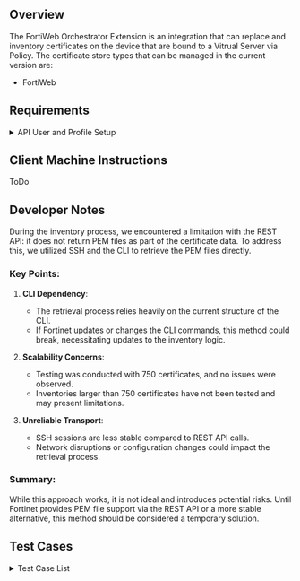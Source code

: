 ## Overview

The FortiWeb Orchestrator Extension is an integration that can replace and inventory certificates on the device that are bound to a Vitrual Server via Policy.  The certificate store types that can be managed in the current version are: 

* FortiWeb

## Requirements

<details>
<summary>API User and Profile Setup</summary>

This document outlines the security configuration for the FortiWeb API integration with the Keyfactor Orchestrator. The API profile, `ApiProfile`, has been configured to grant minimal access while ensuring the orchestrator has the necessary permissions to perform its functions.

### API Profile: `ApiProfile`

The `ApiProfile` is configured with the following permissions:

#### Access Control Permissions
The table below specifies the permissions granted to the API profile for each area of the FortiWeb system:

| **Access Control**                     | **Permissions**  |
|----------------------------------------|------------------|
| Maintenance                            | None             |
| System Configuration                   | Read-Write       |
| Network Configuration                  | None             |
| Log & Report                           | None             |
| Auth Users                             | None             |
| Server Policy Configuration            | Read-Write       |
| Web Protection Configuration           | None             |
| Machine Learning Configuration         | None             |
| Web Anti-Defacement Management         | None             |
| Web Vulnerability Scan Configuration   | None             |

#### Description of Permissions
- **None**: No access to the specified area.
- **Read-Only**: The user can view configurations but cannot make changes.
- **Read-Write**: The user can view and modify configurations.

#### Key Permissions for Integration
1. **System Configuration**: Grants the orchestrator the ability to manage system settings required for certificate deployment and system integration.
2. **Server Policy Configuration**: Allows the orchestrator to manage server policies, ensuring secure and efficient traffic handling.

### Security Best Practices
- Limit the use of the `ApiProfile` to only the Keyfactor Orchestrator account.
- Regularly audit API profile usage and permissions to ensure alignment with the principle of least privilege.
- Enable logging for API activity to monitor orchestrator interactions with the FortiWeb system.

### Integration Checklist
1. Create the `ApiProfile` in the FortiWeb system with the permissions listed above.
2. Assign the profile to the user account that the Keyfactor Orchestrator will use for authentication.
3. Verify that the orchestrator can access and modify only the required areas (System Configuration and Server Policy Configuration).
4. Perform a functionality test to ensure the orchestrator can complete all necessary operations without encountering permission errors.

By following this configuration, the Keyfactor Orchestrator will have secure and functional access to integrate with the FortiWeb system effectively.

For additional guidance, consult the FortiWeb and Keyfactor documentation or reach out to your administrator.

# API User Field Descriptions for FortiWeb Integration

This document explains the key fields required for API user authentication when integrating with FortiWeb.

---

## **API User Field Descriptions**

### 1. **`username`**
- **Definition**: The username of the FortiWeb API account.
- **Purpose**: Identifies the specific user accessing the FortiWeb API.
- **Details**: This username should belong to a user account configured in FortiWeb with an associated API profile that has the necessary permissions for the integration.
- **Example**:
  ```admin```

---

### 2. **`password`**
- **Definition**: The password associated with the username for authentication.
- **Purpose**: Used to securely authenticate the API user and ensure access control.
- **Details**: Ensure the password is strong and stored securely (e.g., encrypted storage or environment variables).
- **Example**:
  ```P@ssw0rd123!```

---

### 3. **`vdom` (ADOM Name)**
- **Definition**: The **Administrative Domain (ADOM)** or **Virtual Domain (VDOM)** name in the FortiWeb system.
- **Purpose**: Specifies the administrative or virtual domain within the FortiWeb system that the API user is targeting.
  - **ADOMs (Administrative Domains)**: Used in FortiManager environments to manage multiple instances of FortiWeb. ADOMs isolate administrative control between teams or environments.
  - **VDOMs (Virtual Domains)**: Virtualization feature in FortiWeb to segment and isolate configurations or policies within a single appliance.
- **When Required**: If the FortiWeb appliance is configured with multiple ADOMs or VDOMs, this field directs the API user to the correct domain. If no ADOMs/VDOMs are configured, use `"root"`.
- **Example**:
  ```Production_ADOM```

---

### **Best Practices**

#### 1. **Username & Password Security**
- Use a dedicated API user account with minimal permissions.
- Store credentials securely using encrypted storage or environment variables.
- Regularly rotate passwords and follow your organization's security policies.

#### 2. **VDOM/ADOM Selection**
- Ensure the `vdom` value corresponds to the correct administrative or virtual domain in your FortiWeb system.
- For single-domain systems, use the default value: `"root"`.

#### 3. **Audit Access**
- Regularly review and audit API user activity to ensure security and compliance.
</details>


## Client Machine Instructions

ToDo


## Developer Notes

During the inventory process, we encountered a limitation with the REST API: it does not return PEM files as part of the certificate data. To address this, we utilized SSH and the CLI to retrieve the PEM files directly.

### Key Points:
1. **CLI Dependency**: 
   - The retrieval process relies heavily on the current structure of the CLI.
   - If Fortinet updates or changes the CLI commands, this method could break, necessitating updates to the inventory logic.

2. **Scalability Concerns**: 
   - Testing was conducted with 750 certificates, and no issues were observed.
   - Inventories larger than 750 certificates have not been tested and may present limitations.

3. **Unreliable Transport**: 
   - SSH sessions are less stable compared to REST API calls.
   - Network disruptions or configuration changes could impact the retrieval process.

### Summary:
While this approach works, it is not ideal and introduces potential risks. Until Fortinet provides PEM file support via the REST API or a more stable alternative, this method should be considered a temporary solution.

## Test Cases

<details>
<summary>Test Case List</summary>

| Test Case | Description                                                                                     | Parameters                                                                                                                                                  | Expected Result                                                                                      | Actual Result                       | Pass/Fail  | Screenshot  |
|-----------|-------------------------------------------------------------------------------------------------|-------------------------------------------------------------------------------------------------------------------------------------------------------------|------------------------------------------------------------------------------------------------------|-------------------------------------|------------|-------------|
| TC1       | Add certificate with no existing bindings and no overwrite.                                     | `managementtype=add`, `overwrite=false`, `certalias=random`                                                                                                 | Operation should not proceed since there are no existing bindings for the certificate.             | *To be filled after testing*        | *To be filled* | *To be filled* |
| TC2       | Add certificate with no existing bindings and overwrite enabled.                                | `managementtype=add`, `overwrite=true`, `certalias=random`                                                                                                  | Operation should not proceed even with overwrite, as there are no existing bindings.               | *To be filled after testing*        | *To be filled* | *To be filled* |
| TC3       | Replace a certificate bound to multiple policies.                                               | `managementtype=add`, `overwrite=true`, `certalias=user-input`                                                                                              | Certificate should be replaced across all policies it is bound to.                                  | *To be filled after testing*        | *To be filled* | *To be filled* |
| TC4       | Replace a certificate bound to a single policy.                                                 | `managementtype=add`, `overwrite=true`, `certalias=user-input`                                                                                              | Certificate should be replaced in the single policy it is bound to.                                 | *To be filled after testing*        | *To be filled* | *To be filled* |
| TC5       | Attempt to replace a certificate bound to a single policy without overwrite enabled.            | `managementtype=add`, `overwrite=false`, `certalias=user-input`                                                                                             | Operation should fail with a message indicating overwrite is needed.                                | *To be filled after testing*        | *To be filled* | *To be filled* |
| TC6       | Inventory test to list only bound certificates.                                                 | `casename=Inventory`, `storepath=/`, `clientmachine=11.22.38.208:8443`, `managementtype=add`, `inventorytrusted`, `templatestackname`                        | Should return a list of two bound certificates.                                                     | *To be filled after testing*        | *To be filled* | *To be filled* |
| TC7       | Test error handling with an invalid client machine.                                             | `casename=Inventory`, `storepath=/`, `clientmachine=20.10.138.211:8443`, `managementtype=add`, `inventorytrusted`, `templatestackname`                       | Should return a reasonable error indicating the client machine is invalid.                          | *To be filled after testing*        | *To be filled* | *To be filled* |

</details>
